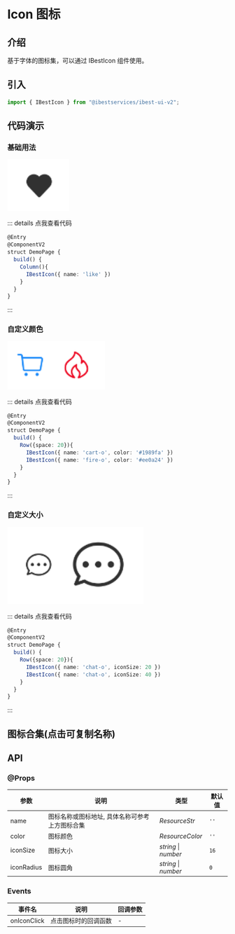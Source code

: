 <script setup>
  import Collection from "./components/Collection.vue"
</script>
# Icon 图标

## 介绍

基于字体的图标集，可以通过 IBestIcon 组件使用。
 
## 引入

```ts
import { IBestIcon } from "@ibestservices/ibest-ui-v2";
```

## 代码演示

### 基础用法

![基础用法](./images/base.png)

::: details 点我查看代码
```ts
@Entry
@ComponentV2
struct DemoPage {
  build() {
    Column(){
      IBestIcon({ name: 'like' })
    }
  }
}
```
:::

### 自定义颜色

![自定义颜色](./images/color.png)

::: details 点我查看代码
```ts
@Entry
@ComponentV2
struct DemoPage {
  build() {
    Row({space: 20}){
      IBestIcon({ name: 'cart-o', color: '#1989fa' })
      IBestIcon({ name: 'fire-o', color: '#ee0a24' })
    }
  }
}
```
:::

### 自定义大小

![自定义大小](./images/size.png)

::: details 点我查看代码
```ts
@Entry
@ComponentV2
struct DemoPage {
  build() {
    Row({space: 20}){
      IBestIcon({ name: 'chat-o', iconSize: 20 })
      IBestIcon({ name: 'chat-o', iconSize: 40 })
    }
  }
}
```
:::

## 图标合集(点击可复制名称)
<Collection/>

## API

### @Props

| 参数         | 说明                                 | 类型      | 默认值     |
| ------------| -------------------------------------| ---------| ---------- |
| name        | 图标名称或图标地址, 具体名称可参考上方图标合集| _ResourceStr_  | `''` |
| color       | 图标颜色                              | _ResourceColor_ |  `''`  |
| iconSize    | 图标大小                              | _string_ \| _number_ | `16` |
| iconRadius  | 图标圆角                              | _string_ \| _number_ | `0` |

### Events

| 事件名       | 说明                     | 回调参数                         |
| ----------  | ------------------------ | -------------------------------- |
| onIconClick | 点击图标时的回调函数        | - |
